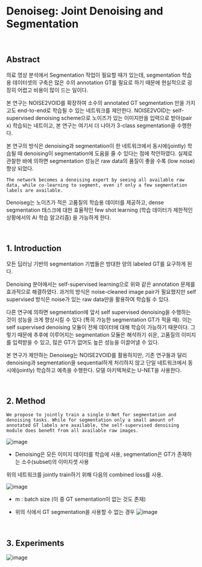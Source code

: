 # Denoiseg: Joint Denoising and Segmentation

<br/>

## Abstract

의료 영상 분석에서 Segmentation 작업이 필요할 때가 있는데, segmentation 학습용 데이터셋의 구축은 많은 수의 annotation GT를 필요로 하기 때문에 현실적으로 굉장히 어렵고 비용이 많이 드는 일이다. 

본 연구는 NOISE2VOID를 확장하여 소수의 annotated GT segmentation 만을 가지고도 end-to-end로 학습될 수 있는 네트워크를 제안한다. NOISE2VOID는 self-supervised denoising scheme으로 노이즈가 있는 이미지만을 입력으로 받아(pair x) 학습되는 네트이고, 본 연구는 여기서 더 나아가 3-class segmentation을 수행한다. 

본 연구의 방식은 denoising과 segmentation이 한 네트워크에서 동시에(jointly) 학습될 때 denoising이 segmentation에 도움을 줄 수 있다는 점에 착안하였다. 실제로 관찰한 바에 의하면 segmentation 성능은 raw data의 품질이 좋을 수록 (low noise) 향상 되었다.

`The network becomes a denoising expert by seeing all available raw data, while co-learning to segment, even if only a few segmentation labels are available.` 

Denoiseg는 노이즈가 적은 고품질의 학습용 데이터를 제공하고, dense segmentation 태스크에 대한 효율적인 few shot learning (학습 데이터가 제한적인 상황에서의 AI 학습 알고리즘) 을 가능하게 한다.

<br/>

## 1. Introduction

모든 딥러닝 기반의 segmentation 기법들은 방대한 양의 labeled GT를 요구하게 된다. 

Denoising 분야에서는 self-supervised learning으로 위와 같은 annotation 문제를 효과적으로 해결하였다. 과거의 방식은 noise-cleaned image pair가 필요했지만 self supervised 방식은 noise가 있는 raw data만을 활용하여 학습될 수 있다.

다른 연구에 의하면 segmentation에 앞서 self supervised denoising을 수행하는 것이 성능을 크게 향상시킬 수 있다 (특히 가능한 segmentation GT가 적을 때). 이는 self supervised denoising 모듈이 전체 데이터에 대해 학습이 가능하기 때문이다. 그렇기 때문에 추후에 이루어지는 segmentation 모듈은 해석하기 쉬운, 고품질의 이미지를 입력받을 수 있고, 많은 GT가 없어도 높은 성능을 이끌어낼 수 있다.

본 연구가 제안하는 Denoiseg는 NOISE2VOID를 활용하지만, 기존 연구들과 달리 denoising과 segmentation을 sequential하게 처리하지 않고 단일 네트워크에서 동시에(jointly) 학습하고 예측을 수행한다. 모델 아키텍쳐로는 U-NET을 사용한다.

<br/>

## 2. Method

`We propose to jointly train a single U-Net for segmentation and denoising tasks. While for segmentation only a small amount of annotated GT labels are available, the self-supervised denoising module does beneﬁt from all available raw images.`

![image](https://user-images.githubusercontent.com/44194558/148636052-3c2af70a-0dde-4fad-919d-66e7d412ed2e.png)

 - Denoising은 모든 이미지 데이터를 학습에 사용, segmentation은 GT가 존재하는 소수(subset)의 이미지셋 사용

위의 네트워크를 jointly train하기 위해 다음의 combined loss를 사용.

![image](https://user-images.githubusercontent.com/44194558/148636146-ff7fdc8f-2ddb-486c-b949-ecacf60e6564.png)

 - m : batch size (이 중 GT sementation이 없는 것도 존재)

 - 위의 식에서 GT segmentation을 사용할 수 없는 경우 
![image](https://user-images.githubusercontent.com/44194558/148636197-5e926f83-61a1-4f5b-964d-69ffe8cdb15f.png)

<br/>

## 3. Experiments 

![image](https://user-images.githubusercontent.com/44194558/148636268-7ba10476-c545-46bc-bcd7-ba73579f6579.png)




